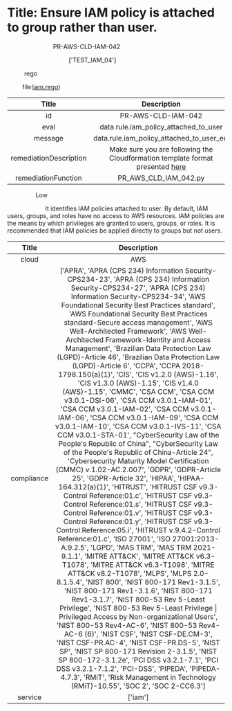 



# Title: Ensure IAM policy is attached to group rather than user.


***<font color="white">Master Test Id:</font>*** PR-AWS-CLD-IAM-042

***<font color="white">Master Snapshot Id:</font>*** ['TEST_IAM_04']

***<font color="white">type:</font>*** rego

***<font color="white">rule:</font>*** file([iam.rego])  
  
  
  
  

|Title|Description|
| :---: | :---: |
|id|PR-AWS-CLD-IAM-042|
|eval|data.rule.iam_policy_attached_to_user|
|message|data.rule.iam_policy_attached_to_user_err|
|remediationDescription|Make sure you are following the Cloudformation template format presented <a href='https://boto3.amazonaws.com/v1/documentation/api/latest/reference/services/iam.html#IAM.Client.list_attached_user_policies' target='_blank'>here</a>|
|remediationFunction|PR_AWS_CLD_IAM_042.py|


***<font color="white">Severity:</font>*** Low

***<font color="white">Description:</font>*** It identifies IAM policies attached to user. By default, IAM users, groups, and roles have no access to AWS resources. IAM policies are the means by which privileges are granted to users, groups, or roles. It is recommended that IAM policies be applied directly to groups but not users.  
  
  

|Title|Description|
| :---: | :---: |
|cloud|AWS|
|compliance|['APRA', 'APRA (CPS 234) Information Security-CPS234-23', 'APRA (CPS 234) Information Security-CPS234-27', 'APRA (CPS 234) Information Security-CPS234-34', 'AWS Foundational Security Best Practices standard', 'AWS Foundational Security Best Practices standard-Secure access management', 'AWS Well-Architected Framework', 'AWS Well-Architected Framework-Identity and Access Management', 'Brazilian Data Protection Law (LGPD)-Article 46', 'Brazilian Data Protection Law (LGPD)-Article 6', 'CCPA', 'CCPA 2018-1798.150(a)(1)', 'CIS', 'CIS v1.2.0 (AWS)-1.16', 'CIS v1.3.0 (AWS)-1.15', 'CIS v1.4.0 (AWS)-1.15', 'CMMC', 'CSA CCM', 'CSA CCM v3.0.1-DSI-06', 'CSA CCM v3.0.1-IAM-01', 'CSA CCM v3.0.1-IAM-02', 'CSA CCM v3.0.1-IAM-06', 'CSA CCM v3.0.1-IAM-09', 'CSA CCM v3.0.1-IAM-10', 'CSA CCM v3.0.1-IVS-11', 'CSA CCM v3.0.1-STA-01', "CyberSecurity Law of the People's Republic of China", "CyberSecurity Law of the People's Republic of China-Article 24", 'Cybersecurity Maturity Model Certification (CMMC) v.1.02-AC.2.007', 'GDPR', 'GDPR-Article 25', 'GDPR-Article 32', 'HIPAA', 'HIPAA-164.312(a)(1)', 'HITRUST', 'HITRUST CSF v9.3-Control Reference:01.c', 'HITRUST CSF v9.3-Control Reference:01.s', 'HITRUST CSF v9.3-Control Reference:01.v', 'HITRUST CSF v9.3-Control Reference:01.y', 'HITRUST CSF v9.3-Control Reference:05.i', 'HITRUST v.9.4.2-Control Reference:01.c', 'ISO 27001', 'ISO 27001:2013-A.9.2.5', 'LGPD', 'MAS TRM', 'MAS TRM 2021-9.1.1', 'MITRE ATT&CK', 'MITRE ATT&CK v6.3-T1078', 'MITRE ATT&CK v6.3-T1098', 'MITRE ATT&CK v8.2-T1078', 'MLPS', 'MLPS 2.0-8.1.5.4', 'NIST 800', 'NIST 800-171 Rev1-3.1.5', 'NIST 800-171 Rev1-3.1.6', 'NIST 800-171 Rev1-3.1.7', 'NIST 800-53 Rev 5-Least Privilege', 'NIST 800-53 Rev 5-Least Privilege \| Privileged Access by Non-organizational Users', 'NIST 800-53 Rev4-AC-6', 'NIST 800-53 Rev4-AC-6 (6)', 'NIST CSF', 'NIST CSF-DE.CM-3', 'NIST CSF-PR.AC-4', 'NIST CSF-PR.DS-5', 'NIST SP', 'NIST SP 800-171 Revision 2-3.1.5', 'NIST SP 800-172-3.1.2e', 'PCI DSS v3.2.1-7.1', 'PCI DSS v3.2.1-7.1.2', 'PCI-DSS', 'PIPEDA', 'PIPEDA-4.7.3', 'RMiT', 'Risk Management in Technology (RMiT)-10.55', 'SOC 2', 'SOC 2-CC6.3']|
|service|['iam']|



[iam.rego]: https://github.com/prancer-io/prancer-compliance-test/tree/master/aws/cloud/iam.rego
